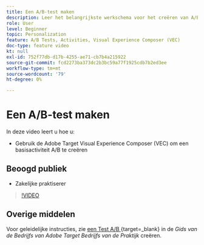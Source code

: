 ```yaml
---
title: Een A/B-test maken
description: Leer het belangrijkste werkschema voor het creëren van A/B activiteiten in  [!DNL Adobe Target]. Creeer een basisactiviteit A/B gebruikend Visual Experience Composer (VEC).
role: User
level: Beginner
topic: Personalization
feature: A/B Tests, Activities, Visual Experience Composer (VEC)
doc-type: feature video
kt: null
exl-id: 752f77db-d17b-4255-ae71-cb7b4a215922
source-git-commit: fcd2273ba373dc2b3bc59a77f1925cdb7b2ed3ee
workflow-type: tm+mt
source-wordcount: '79'
ht-degree: 0%

---
```


# Een A/B-test maken

In deze video leert u hoe u:

* Gebruik de Adobe Target Visual Experience Composer (VEC) om een basisactiviteit A/B te creëren

## Beoogd publiek

* Zakelijke praktiserer

>[!VIDEO](https://video.tv.adobe.com/v/17391/?quality=12)

## Overige middelen

Voor geleidelijke instructies, zie [&#x200B; een Test A/B &#x200B;](https://experienceleague.adobe.com/docs/target/using/activities/abtest/create/test-create-ab.html?lang=nl-NL){target=_blank} in de *Gids van de Bedrijfs van Adobe Target Bedrijfs van de Praktijk* creëren.
